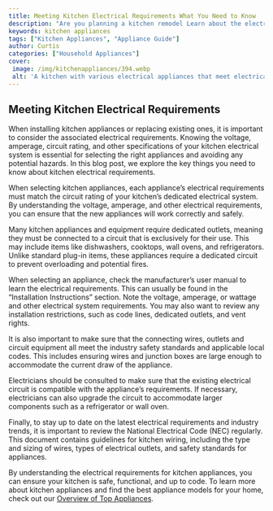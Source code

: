 ```yaml
---
title: Meeting Kitchen Electrical Requirements What You Need to Know
description: "Are you planning a kitchen remodel Learn about the electrical requirements you will need to ensure the space meets all safety regulations Get informed about the wiring and outlets you need and what it could mean for your remodel timeline"
keywords: kitchen appliances
tags: ["Kitchen Appliances", "Appliance Guide"]
author: Curtis
categories: ["Household Appliances"]
cover: 
 image: /img/kitchenappliances/394.webp
 alt: 'A kitchen with various electrical appliances that meet electrical requirements for kitchen appliances'
---
```

## Meeting Kitchen Electrical Requirements
When installing kitchen appliances or replacing existing ones, it is important to consider the associated electrical requirements. Knowing the voltage, amperage, circuit rating, and other specifications of your kitchen electrical system is essential for selecting the right appliances and avoiding any potential hazards. In this blog post, we explore the key things you need to know about kitchen electrical requirements.

When selecting kitchen appliances, each appliance’s electrical requirements must match the circuit rating of your kitchen’s dedicated electrical system. By understanding the voltage, amperage, and other electrical requirements, you can ensure that the new appliances will work correctly and safely.

Many kitchen appliances and equipment require dedicated outlets, meaning they must be connected to a circuit that is exclusively for their use. This may include items like dishwashers, cooktops, wall ovens, and refrigerators. Unlike standard plug-in items, these appliances require a dedicated circuit to prevent overloading and potential fires.

When selecting an appliance, check the manufacturer’s user manual to learn the electrical requirements. This can usually be found in the “Installation Instructions” section. Note the voltage, amperage, or wattage and other electrical system requirements. You may also want to review any installation restrictions, such as code lines, dedicated outlets, and vent rights.

It is also important to make sure that the connecting wires, outlets and circuit equipment all meet the industry safety standards and applicable local codes. This includes ensuring wires and junction boxes are large enough to accommodate the current draw of the appliance.

Electricians should be consulted to make sure that the existing electrical circuit is compatible with the appliance’s requirements. If necessary, electricians can also upgrade the circuit to accommodate larger components such as a refrigerator or wall oven.

Finally, to stay up to date on the latest electrical requirements and industry trends, it is important to review the National Electrical Code (NEC) regularly. This document contains guidelines for kitchen wiring, including the type and sizing of wires, types of electrical outlets, and safety standards for appliances.

By understanding the electrical requirements for kitchen appliances, you can ensure your kitchen is safe, functional, and up to code. To learn more about kitchen appliances and find the best appliance models for your home, check out our [Overview of Top Appliances](./pages/appliance-overview).
